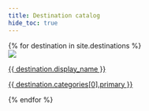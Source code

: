 ```yaml
---
title: Destination catalog
hide_toc: true
---
```


<div class="l-chiclet-collection">
  {% for destination in site.destinations %}
    <a class="chiclet-item" href="{{site.baseurl}}/connections/destinations/{{ destination.name | downcase }}">
      <div class="logo">
        <img src="{{destination.logos[1].mark}}" />
      </div>
      <div class="content">
        <p class="title">{{ destination.display_name }}</p>
        <p class="category">{{ destination.categories[0].primary }}</p>
      </div>
    </a>
  {% endfor %}